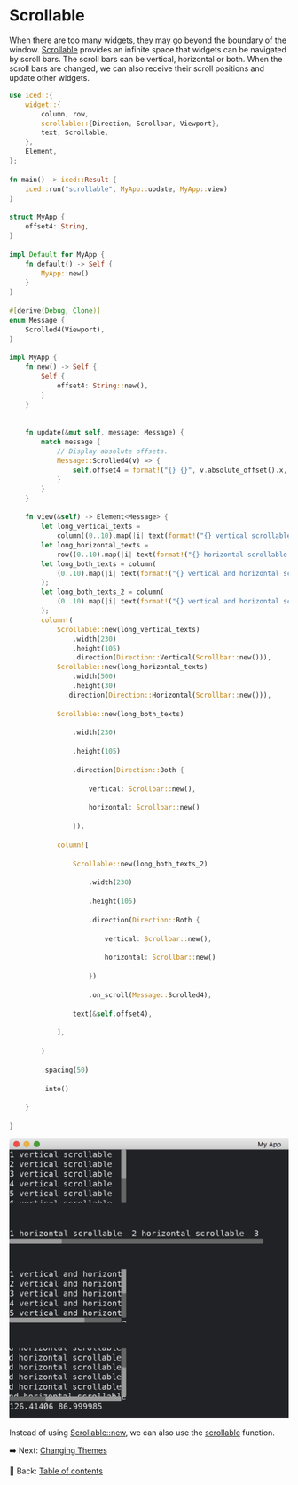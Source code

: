 # Scrollable

When there are too many widgets, they may go beyond the boundary of the window.
[Scrollable](https://docs.rs/iced/0.12.1/iced/widget/scrollable/struct.Scrollable.html) provides an infinite space that widgets can be navigated by scroll bars.
The scroll bars can be vertical, horizontal or both.
When the scroll bars are changed, we can also receive their scroll positions and update other widgets.

```rust
use iced::{
    widget::{
        column, row,
        scrollable::{Direction, Scrollbar, Viewport},
        text, Scrollable,
    },
    Element,
};

fn main() -> iced::Result {
    iced::run("scrollable", MyApp::update, MyApp::view)
}

struct MyApp {
    offset4: String,
}

impl Default for MyApp {
    fn default() -> Self {
        MyApp::new()
    }
}

#[derive(Debug, Clone)]
enum Message {
    Scrolled4(Viewport),
}

impl MyApp {
    fn new() -> Self {
        Self {
            offset4: String::new(),
        }
    }
  

    fn update(&mut self, message: Message) {
        match message {
            // Display absolute offsets.
            Message::Scrolled4(v) => {
                self.offset4 = format!("{} {}", v.absolute_offset().x, v.absolute_offset().y);
            }
        }
    }

    fn view(&self) -> Element<Message> {
        let long_vertical_texts =
            column((0..10).map(|i| text(format!("{} vertical scrollable", i + 1)).into()));
        let long_horizontal_texts =
            row((0..10).map(|i| text(format!("{} horizontal scrollable  ", i + 1)).into()));
        let long_both_texts = column(
            (0..10).map(|i| text(format!("{} vertical and horizontal scrollable", i + 1)).into()),
        );
        let long_both_texts_2 = column(
            (0..10).map(|i| text(format!("{} vertical and horizontal scrollable", i + 1)).into()),
        );
        column!(
            Scrollable::new(long_vertical_texts)
                .width(230)
                .height(105)
                .direction(Direction::Vertical(Scrollbar::new())),
            Scrollable::new(long_horizontal_texts)
                .width(500)
                .height(30)
              .direction(Direction::Horizontal(Scrollbar::new())),

            Scrollable::new(long_both_texts)

                .width(230)

                .height(105)

                .direction(Direction::Both {

                    vertical: Scrollbar::new(),

                    horizontal: Scrollbar::new()

                }),

            column![

                Scrollable::new(long_both_texts_2)

                    .width(230)

                    .height(105)

                    .direction(Direction::Both {

                        vertical: Scrollbar::new(),

                        horizontal: Scrollbar::new()

                    })

                    .on_scroll(Message::Scrolled4),

                text(&self.offset4),

            ],

        )

        .spacing(50)

        .into()

    }

}
```

![Scrollable](./pic/scrollable.png)

Instead of using [Scrollable::new](https://docs.rs/iced/0.12.1/iced/widget/scrollable/struct.Scrollable.html#method.new), we can also use the [scrollable](https://docs.rs/iced/0.12.1/iced/widget/fn.scrollable.html) function.

:arrow_right:  Next: [Changing Themes](./changing_themes.md)

:blue_book: Back: [Table of contents](./../README.md)
